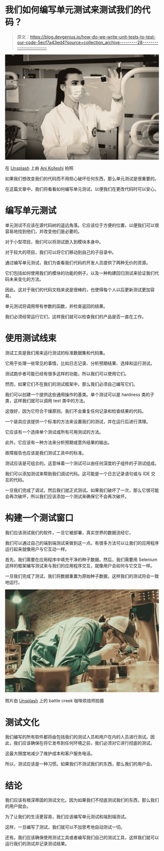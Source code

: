 # 我们如何编写单元测试来测试我们的代码？

> 原文：<https://blog.devgenius.io/how-do-we-write-unit-tests-to-test-our-code-5ecf7a43ed4?source=collection_archive---------28----------------------->

![](img/3f022ff0f59ca67f559091e958b6e9dd.png)

在 [Unsplash](https://unsplash.com?utm_source=medium&utm_medium=referral) 上由 [Ani Kolleshi](https://unsplash.com/@anikolleshi?utm_source=medium&utm_medium=referral) 拍照

如果我们想改变我们的代码而不用担心破坏任何东西，那么单元测试是很重要的。

在这篇文章中，我们将看看如何编写单元测试，以便我们在更改代码时可以安心。

# 编写单元测试

单元测试不应该在源代码树的遥远角落。它应该位于方便的位置，以便我们可以很容易地找到他们，并改变他们是必要的。

对于小型项目，我们可以将测试嵌入到模块本身中。

对于较大的项目，我们可以将它们移动到自己的子目录中。

通过编写单元测试，我们为查看我们代码的开发人员提供了两种无价的资源。

它们包括如何使用我们的模块的功能的例子。以及一种构建回归测试来验证我们代码未来变化的方法。

因此。这对于我们的代码文档来说是很棒的，也使得每个人以后更新测试更加容易。

单元测试将调用带有参数的函数，并检查返回的结果。

我们必须经常运行它们，这样我们就可以检查我们的产品是否一直在工作。

# 使用测试线束

测试工具是我们用来运行测试的标准数据集和代码集。

它用于处理一些常见的事情，比如日志记录、分析预期结果、选择和运行测试。

测试跑步者可能已经有很多这样的功能，所以我们可以使用它们。

然而，如果它们不在我们的测试框架中，那么我们必须自己编写它们。

我们可以创建一个提供这些通用操作的基类。单个测试可以是 hardness 类的子类，这样我们就可以调用 test 类中的方法。

这很好，因为它符合干燥原则。我们不会重复任何记录和检查结果的代码。

一个装具应该提供一个标准的方法来设置我们的测试，并在运行后进行清理。

它应该有一个选择单个测试或所有可用测试的方法。

此外，它应该有一种方法来分析预期或意外结果的输出。

故障报告也应该是我们测试工具中的标准。

测试应该是可组合的。这意味着一个测试可以由任何深度的子组件的子测试组成。

我们可以添加测试来帮助我们调试代码。这可能是一个日志记录语句或与 IDE 交互的代码。

一旦我们完成了调试，然后我们就正式测试。如果我们破坏了一次，那么它很可能会再次破坏，所以我们应该添加一个测试来确保它不会再次破坏。

# 构建一个测试窗口

我们应该测试我们的软件，一旦它被部署，真实世界的数据流经它，

我们可以通过自己的端到端测试来做到这一点。有很多方法可以让我们的应用程序运行起来就像用户与它互动一样。

首先，我们需要在应用程序中填充干净的种子数据。然后，我们需要用 Selenium 这样的框架编写测试来与我们的应用程序交互，就像用户会如何与它交互一样。

一旦我们完成了测试，我们将数据重置为原始种子数据，这样我们的测试将会一致地运行。

![](img/e248fd4072f0485947d42905ccb15fce.png)

照片由 [Unsplash](https://unsplash.com?utm_source=medium&utm_medium=referral) 上的 battle creek 咖啡烘焙师拍摄

# 测试文化

我们编写的所有软件都将由包括我们的测试人员和用户在内的人员进行测试。因此，我们应该确保在将它发布到任何环境之前，我们必须对它进行彻底的测试。

这最大限度地减少了维护成本和客户服务电话。

所以，测试应该是一种习惯。如果我们不测试我们的东西，那么我们的用户会。

# 结论

我们应该有根深蒂固的测试文化。因为如果我们不彻底测试我们的东西，那么我们的用户就会。

为了让我们的生活更容易，我们应该编写单元测试和端到端测试。

这样，一旦编写了测试，我们就可以不加思考地自动测试一切。

还有。我们应该确保使用测试工具或者编写我们自己的测试工具，这样我们就可以运行我们的测试并记录测试结果。